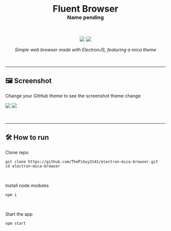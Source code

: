 <h1 align="center">
Fluent Browser
<br>
<sup><sup><sub>Name pending</sub></sup></sup>
</h3>
<br>
<p align="center">
  <img src="https://img.shields.io/badge/Electron-191970?style=for-the-badge&logo=Electron&logoColor=white">
  <img src="https://img.shields.io/badge/node.js-6DA55F?style=for-the-badge&logo=node.js&logoColor=white">
</p>
<p align="center"><i>Simple web browser made with ElectronJS, featuring a mica theme</i></p>
<br>
<hr>
<h2>🖼️ Screenshot</h2>
<p>Change your GitHub theme to see the screenshot theme change</p>

![](https://raw.githubusercontent.com/ThePiGuy3141/electron-mica-browser/master/screenshots/light_google.png#gh-light-mode-only)
![](https://raw.githubusercontent.com/ThePiGuy3141/electron-mica-browser/master/screenshots/dark_google.png#gh-dark-mode-only)

<br>
<hr>
<h2>🛠️ How to run</h2>
<p>Clone repo</p>

```
git clone https://github.com/ThePiGuy3141/electron-mica-browser.git
cd electron-mica-browser
```

<br>
<p>Install node modules</p>

```
npm i
```

<br>
<p>Start the app</p>

```
npm start
```
